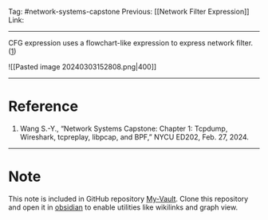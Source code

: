 Tag: #network-systems-capstone 
Previous: [[Network Filter Expression]]
Link: 

---

CFG expression uses a flowchart-like expression to express network filter. (<u>1</u>)

![[Pasted image 20240303152808.png|400]]

---

# Reference

1. Wang S.-Y., “Network Systems Capstone: Chapter 1: Tcpdump, Wireshark, tcpreplay, libpcap, and BPF,” NYCU ED202, Feb. 27, 2024.

---

# Note

This note is included in GitHub repository [My-Vault](https://github.com/LittleD3092/My-Vault.git). Clone this repository and open it in [obsidian](https://obsidian.md/) to enable utilities like wikilinks and graph view.